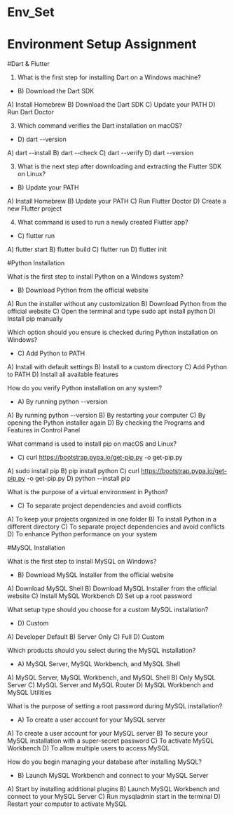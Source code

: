# Env_Set

# Environment Setup Assignment

#Dart & Flutter

1. What is the first step for installing Dart on a Windows machine?
- B) Download the Dart SDK

A) Install Homebrew
B) Download the Dart SDK
C) Update your PATH
D) Run Dart Doctor


3. Which command verifies the Dart installation on macOS?
- D) dart --version
  
A) dart --install
B) dart --check
C) dart --verify
D) dart --version


3. What is the next step after downloading and extracting the Flutter SDK on Linux?
- B) Update your PATH
  
A) Install Homebrew
B) Update your PATH
C) Run Flutter Doctor
D) Create a new Flutter project


4. What command is used to run a newly created Flutter app?
- C) flutter run

A) flutter start
B) flutter build
C) flutter run
D) flutter init


#Python Installation

What is the first step to install Python on a Windows system?
- B) Download Python from the official website
  
A) Run the installer without any customization
B) Download Python from the official website
C) Open the terminal and type sudo apt install python
D) Install pip manually

Which option should you ensure is checked during Python installation on Windows?
- C) Add Python to PATH
  
A) Install with default settings
B) Install to a custom directory
C) Add Python to PATH
D) Install all available features

How do you verify Python installation on any system?
- A) By running python --version
  
A) By running python --version
B) By restarting your computer
C) By opening the Python installer again
D) By checking the Programs and Features in Control Panel

What command is used to install pip on macOS and Linux?
- C) curl https://bootstrap.pypa.io/get-pip.py -o get-pip.py
  
A) sudo install pip
B) pip install python
C) curl https://bootstrap.pypa.io/get-pip.py -o get-pip.py
D) python --install pip

What is the purpose of a virtual environment in Python?
- C) To separate project dependencies and avoid conflicts
  
A) To keep your projects organized in one folder
B) To install Python in a different directory
C) To separate project dependencies and avoid conflicts
D) To enhance Python performance on your system

#MySQL Installation

What is the first step to install MySQL on Windows?
- B) Download MySQL Installer from the official website
  
A) Download MySQL Shell
B) Download MySQL Installer from the official website
C) Install MySQL Workbench
D) Set up a root password

What setup type should you choose for a custom MySQL installation?
- D) Custom
  
A) Developer Default
B) Server Only
C) Full
D) Custom

Which products should you select during the MySQL installation?
- A) MySQL Server, MySQL Workbench, and MySQL Shell
  
A) MySQL Server, MySQL Workbench, and MySQL Shell
B) Only MySQL Server
C) MySQL Server and MySQL Router
D) MySQL Workbench and MySQL Utilities

What is the purpose of setting a root password during MySQL installation?
- A) To create a user account for your MySQL server
  
A) To create a user account for your MySQL server
B) To secure your MySQL installation with a super-secret password
C) To activate MySQL Workbench
D) To allow multiple users to access MySQL

How do you begin managing your database after installing MySQL?
- B) Launch MySQL Workbench and connect to your MySQL Server
  
A) Start by installing additional plugins
B) Launch MySQL Workbench and connect to your MySQL Server
C) Run mysqladmin start in the terminal
D) Restart your computer to activate MySQL
